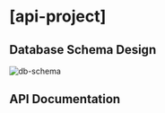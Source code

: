# [api-project]

## Database Schema Design

![db-schema]

[db-schema]: ./images/example.png

## API Documentation

